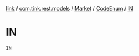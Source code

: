 [link](../../../index.md) / [com.tink.rest.models](../../index.md) / [Market](../index.md) / [CodeEnum](index.md) / [IN](./-i-n.md)

# IN

`IN`